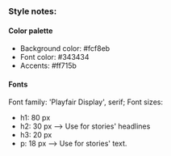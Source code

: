 ### Style notes:

#### Color palette
- Background color: #fcf8eb
- Font color: #343434
- Accents: #ff715b

#### Fonts
Font family: 'Playfair Display', serif;
Font sizes:
- h1: 80 px
- h2: 30 px --> Use for stories' headlines
- h3: 20 px
- p: 18 px --> Use for stories' text.
